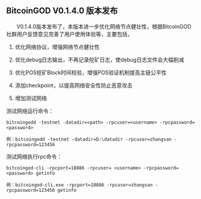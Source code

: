 ## BitcoinGOD V0.1.4.0 版本发布

&#160; &#160; &#160; &#160;V0.1.4.0版本发布了，本版本进一步优化网络节点健壮性，根据BitcoinGOD社群用户反馈意见完善了用户使用体验等，主要包括，

1. 优化网络协议，增强网络节点健壮性

2. 优化debug日志输出，不再记录挖矿日志，使debug日志文件会大幅削减

3. 优化POS挖矿Block时间校验，增强POS验证机制提高主链公平性

4. 添加checkpoint，以提高网络安全性防止恶意攻击

5. 增加测试网络


测试网络运行命令：

```
bitcoingodd -testnet -datadir=<path> -rpcuser=<username> -rpcpassword=<password>

例：bitcoingodd -testnet -datadir=D:\datadir -rpcuser=zhangsan -rpcpassword=123456

```

测试网络执行rpc命令：

```
bitcoingod-cli -rpcport=18886 -rpcuser= <username> -rpcpassword=<password> getinfo

例：bitcoingod-cli.exe -rpcport=18886 -rpcuser=zhangsan -rpcpassword=123456 getinfo

```
